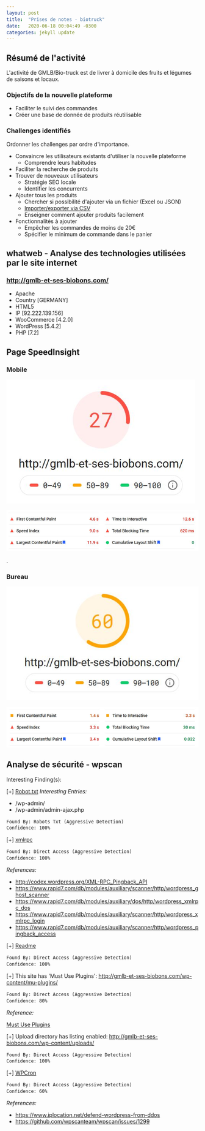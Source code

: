 ```yaml
---
layout: post
title:  "Prises de notes - biotruck"
date:   2020-06-18 00:04:49 -0300
categories: jekyll update
---
```


## Résumé de l'activité

L'activité de GMLB/Bio-truck est de livrer à domicile des fruits et légumes de saisons et locaux.

### Objectifs de la nouvelle plateforme

- Faciliter le suivi des commandes
- Créer une base de donnée de produits réutilisable

### Challenges identifiés

Ordonner les challenges par ordre d'importance.

- Convaincre les utilisateurs existants d'utiliser la nouvelle plateforme
  - Comprendre leurs habitudes
- Faciliter la recherche de produits
- Trouver de nouveaux utilisateurs
  - Stratégie SEO locale
  - Identifier les concurrents
- Ajouter tous les produits
  - Chercher si possibilité d'ajouter via un fichier (Excel ou JSON)
  - [Importer/exporter via CSV](https://docs.woocommerce.com/document/product-csv-importer-exporter/)
  - Enseigner comment ajouter produits facilement
- Fonctionnalités à ajouter
  - Empêcher les commandes de moins de 20€
  - Spécifier le minimum de commande dans le panier

## whatweb - Analyse des technologies utilisées par le site internet

### <http://gmlb-et-ses-biobons.com/>

- Apache
- Country [GERMANY]
- HTML5
- IP [92.222.139.156]
- WooCommerce [4.2.0]
- WordPress [5.4.2]
- PHP [7.2]

## Page SpeedInsight

### Mobile

![PageSpeedInsight Mobile](/images/psi_mobile.JPG)

![PageSpeedInsight Mobile](/images/psi_mobile_time.JPG)

.

### Bureau

![PageSpeedInsight Bureau](/images/psi_bureau.JPG)

![PageSpeedInsight Bureau](/images/psi_bureau_time.JPG)

## Analyse de sécurité - wpscan

Interesting Finding(s):

[+] [Robot.txt](http://gmlb-et-ses-biobons.com/robots.txt)
*Interesting Entries:*

- /wp-admin/
- /wp-admin/admin-ajax.php

```txt
Found By: Robots Txt (Aggressive Detection)
Confidence: 100%
```

[+] [xmlrpc](http://gmlb-et-ses-biobons.com/xmlrpc.php)

```txt
Found By: Direct Access (Aggressive Detection)
Confidence: 100%
```

*References:*

- <http://codex.wordpress.org/XML-RPC_Pingback_API>
- <https://www.rapid7.com/db/modules/auxiliary/scanner/http/wordpress_ghost_scanner>
- <https://www.rapid7.com/db/modules/auxiliary/dos/http/wordpress_xmlrpc_dos>
- <https://www.rapid7.com/db/modules/auxiliary/scanner/http/wordpress_xmlrpc_login>
- <https://www.rapid7.com/db/modules/auxiliary/scanner/http/wordpress_pingback_access>

[+] [Readme](http://gmlb-et-ses-biobons.com/readme.html)

```txt
Found By: Direct Access (Aggressive Detection)
Confidence: 100%
```

[+] This site has 'Must Use Plugins': <http://gmlb-et-ses-biobons.com/wp-content/mu-plugins/>

```txt
Found By: Direct Access (Aggressive Detection)
Confidence: 80%
```

*Reference:*

[Must Use Plugins](http://codex.wordpress.org/Must_Use_Plugins)

[+] Upload directory has listing enabled: <http://gmlb-et-ses-biobons.com/wp-content/uploads/>

```txt
Found By: Direct Access (Aggressive Detection)
Confidence: 100%
```

[+] [WPCron](http://gmlb-et-ses-biobons.com/wp-cron.php)

```txt
Found By: Direct Access (Aggressive Detection)
Confidence: 60%
```

*References:*

- <https://www.iplocation.net/defend-wordpress-from-ddos>
- <https://github.com/wpscanteam/wpscan/issues/1299>
